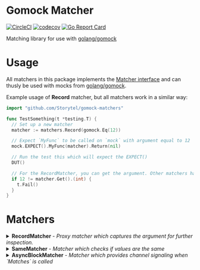 # Gomock Matcher

[![CircleCI](https://circleci.com/gh/Storytel/gomock-matchers/tree/master.svg?style=svg)](https://circleci.com/gh/Storytel/gomock-matchers/tree/master)
[![codecov](https://codecov.io/gh/Storytel/gomock-matchers/branch/master/graph/badge.svg)](https://codecov.io/gh/Storytel/gomock-matchers)
[![Go Report Card](https://goreportcard.com/badge/github.com/Storytel/gomock-matchers)](https://goreportcard.com/report/github.com/Storytel/gomock-matchers)

Matching library for use with [golang/gomock][golang-gomock]

# Usage

All matchers in this package implements the [Matcher interface][matcher-interface] and can thusly be used with mocks from [golang/gomock][golang-gomock].

Example usage of **Record** matcher, but all matchers work in a similar way:

```go
import "github.com/Storytel/gomock-matchers"

func TestSomething(t *testing.T) {
  // Set up a new matcher
  matcher := matchers.Record(gomock.Eq(12))

  // Expect `MyFunc` to be called on `mock` with argument equal to 12
  mock.EXPECT().MyFunc(matcher).Return(nil)

  // Run the test this which will expect the EXPECT()
  DUT()

  // For the RecordMatcher, you can get the argument. Other matchers have other characteristics.
  if 12 != matcher.Get().(int) {
    t.Fail()
  }
}
```

# Matchers

<details>
<summary><strong>RecordMatcher</strong> - <em>Proxy matcher which captures the argument for further inspection.</em></summary>
Wraps another matcher and records the value of the argument it's called with.

This can be used if you need to do further investigations. For instance when
the argument is a function, and you want to test that function.

```go
type MyFunc func() int

func TestRecord(t *testing.T) {
	assert := assert.New(t)
	m := matchers.Record(gomock.Any())

	m.Matches(MyFunc(func () int { return 12 }))

	f, ok := m.Get().(MyFunc)
	assert.True(ok)
	assert.Equal(12, f())
}
```
</details>

<details>
<summary><strong>SameMatcher</strong> - <em>Matcher which checks if values are the same</em></summary>

This differs from `gomock.Eq` in that it does a comparison check with `==` and not a
`reflect.DeepEqual`. This means that two pointers are only _same_ if they point to the
same memory address

```go
func TestSame(t *testing.T) {
  assert := assert.New(t)

  myString := "something"
  otherString := "something"

  m := matchers.Same(&myString)
  assert.True(m.Matches(&myString))
  assert.False(m.Matches(&otherString)) // Not the same pointer

  m2 := matchers.Same(myString)
  assert.True(m2.Matches(myString))
  assert.True(m2.Matches(otherString)) // Not pointers, values are the same
}
```
</details>

<details>
<summary><strong>AsyncBlockMatcher</strong> - <em>Matcher which provides channel signaling when `Matches` is called</em></summary>

AsyncBlock returns a matcher holding a channel which will be signaled when
the `Matches` function is called. AsyncBlock will wrap any other matcher
to do the actual matching.

This is useful if the code you're testing is spawning a go function which will
invoke your mock at some time in the future. The channel gives you an easy way
to wait for that invokation (using `<- matcher.Channel()`) and then do assertions.

```go
func TestAsyncBlockMatcher(t *testing.T) {
	assert := assert.New(t)
	m := matchers.AsyncBlock(gomock.Eq("12"))

	didMatch := false
	go func() {
		didMatch = m.Matches("12")
	}()

  // This blocks until `Matches` is actually called
	<-m.Channel()
  assert.True(didMatch)
}
```
</details>

[matcher-interface]: https://godoc.org/github.com/golang/mock/gomock#Matcher
[golang-gomock]: https://github.com/golang/mock
